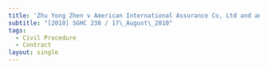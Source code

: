 ```yaml
---
title: 'Zhu Yong Zhen v American International Assurance Co, Ltd and another'
subtitle: "[2010] SGHC 238 / 17\_August\_2010"
tags:
  - Civil Procedure
  - Contract
layout: single
---
```


